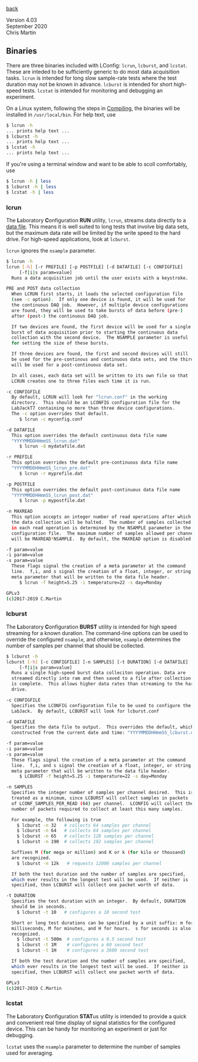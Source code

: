 [back](documentation.md)

Version 4.03<br>
September 2020<br>
Chris Martin<br>

## Binaries

There are three binaries included with LConfig: `lcrun`, `lcburst`, and `lcstat`.  These are inteded to be sufficiently generic to do most data acquisition tasks.  `lcrun` is intended for long slow sample-rate tests where the test duration may not be known in advance.  `lcburst` is intended for short high-speed tests.  `lcstat` is intended for monitoring and debugging an experiment.

On a Linux system, following the steps in [Compiling](compiling.bin), the binaries will be installed in `/usr/local/bin`.  For help text, use

```bash
$ lcrun -h
... prints help text ...
$ lcburst -h
... prints help text ...
$ lcstat -h
... prints help text ...
```
If you're using a terminal window and want to be able to scoll comfortably, use
```bash
$ lcrun -h | less
$ lcburst -h | less
$ lcstat -h | less
```

### lcrun

The **L**aboratory **C**onfiguration **RUN** utility, `lcrun`, streams data directly to a [data file](data.md).  This means it is well suited to long tests that involve big data sets, but the maximum data rate will be limited by the write speed to the hard drive.  For high-speed applications, look at `lcburst`.

`lcrun` ignores the `nsample` parameter.

```bash
$ lcrun -h
lcrun [-h] [-r PREFILE] [-p POSTFILE] [-d DATAFILE] [-c CONFIGFILE] 
     [-f|i|s param=value]
  Runs a data acquisition job until the user exists with a keystroke.

PRE and POST data collection
  When LCRUN first starts, it loads the selected configuration file
  (see -c option).  If only one device is found, it will be used for
  the continuous DAQ job.  However, if multiple device configurations
  are found, they will be used to take bursts of data before (pre-)
  after (post-) the continuous DAQ job.

  If two devices are found, the first device will be used for a single
  burst of data acquisition prior to starting the continuous data 
  collection with the second device.  The NSAMPLE parameter is useful
  for setting the size of these bursts.

  If three devices are found, the first and second devices will still
  be used for the pre-continous and continuous data sets, and the third
  will be used for a post-continuous data set.

  In all cases, each data set will be written to its own file so that
  LCRUN creates one to three files each time it is run.

-c CONFIGFILE
  By default, LCRUN will look for "lcrun.conf" in the working
  directory.  This should be an LCONFIG configuration file for the
  LabJackT7 containing no more than three device configurations.
  The -c option overrides that default.
     $ lcrun -c myconfig.conf

-d DATAFILE
  This option overrides the default continuous data file name
  "YYYYMMDDHHmmSS_lcrun.dat"
     $ lcrun -d mydatafile.dat

-r PREFILE
  This option overrides the default pre-continuous data file name
  "YYYYMMDDHHmmSS_lcrun_pre.dat"
     $ lcrun -r myprefile.dat

-p POSTFILE
  This option overrides the default post-continuous data file name
  "YYYYMMDDHHmmSS_lcrun_post.dat"
     $ lcrun -p mypostfile.dat

-n MAXREAD
  This option accepts an integer number of read operations after which
  the data collection will be halted.  The number of samples collected
  in each read operation is determined by the NSAMPLE parameter in the
  configuration file.  The maximum number of samples allowed per channel
  will be MAXREAD*NSAMPLE.  By default, the MAXREAD option is disabled.

-f param=value
-i param=value
-s param=value
  These flags signal the creation of a meta parameter at the command
  line.  f,i, and s signal the creation of a float, integer, or string
  meta parameter that will be written to the data file header.
     $ lcrun -f height=5.25 -i temperature=22 -s day=Monday

GPLv3
(c)2017-2019 C.Martin
```

### lcburst

The **L**aboratory **C**onfiguration **BURST** utility is intended for high speed streaming for a known duration.  The command-line options can be used to override the configured `nsample`, and otherwise, `nsample` determines the number of samples per channel that should be collected.

```bash
$ lcburst -h
lcburst [-h] [-c CONFIGFILE] [-n SAMPLES] [-t DURATION] [-d DATAFILE]
     [-f|i|s param=value]
  Runs a single high-speed burst data colleciton operation. Data are
  streamed directly into ram and then saved to a file after collection
  is complete.  This allows higher data rates than streaming to the hard
  drive.

-c CONFIGFILE
  Specifies the LCONFIG configuration file to be used to configure the
  LabJack.  By default, LCBURST will look for lcburst.conf

-d DATAFILE
  Specifies the data file to output.  This overrides the default, which is
  constructed from the current date and time: "YYYYMMDDHHmmSS_lcburst.dat"

-f param=value
-i param=value
-s param=value
  These flags signal the creation of a meta parameter at the command
  line.  f,i, and s signal the creation of a float, integer, or string
  meta parameter that will be written to the data file header.
     $ LCBURST -f height=5.25 -i temperature=22 -s day=Monday

-n SAMPLES
  Specifies the integer number of samples per channel desired.  This is
  treated as a minimum, since LCBURST will collect samples in packets
  of LCONF_SAMPLES_PER_READ (64) per channel.  LCONFIG will collect the
  number of packets required to collect at least this many samples.

  For example, the following is true
    $ lcburst -n 32   # collects 64 samples per channel
    $ lcburst -n 64   # collects 64 samples per channel
    $ lcburst -n 65   # collects 128 samples per channel
    $ lcburst -n 190  # collects 192 samples per channel

  Suffixes M (for mega or million) and K or k (for kilo or thousand)
  are recognized.
    $ lcburst -n 12k   # requests 12000 samples per channel

  If both the test duration and the number of samples are specified,
  which ever results in the longest test will be used.  If neither is
  specified, then LCBURST will collect one packet worth of data.

-t DURATION
  Specifies the test duration with an integer.  By default, DURATION
  should be in seconds.
    $ lcburst -t 10   # configures a 10 second test

  Short or long test durations can be specified by a unit suffix: m for
  milliseconds, M for minutes, and H for hours.  s for seconds is also
  recognized.
    $ lcburst -t 500m  # configures a 0.5 second test
    $ lcburst -t 1M    # configures a 60 second test
    $ lcburst -t 1H    # configures a 3600 second test

  If both the test duration and the number of samples are specified,
  which ever results in the longest test will be used.  If neither is
  specified, then LCBURST will collect one packet worth of data.

GPLv3
(c)2017-2019 C.Martin
```

### lcstat

The **L**aboratory **C**onfiguration **STAT**us utility is intended to provide a quick and convenient real time display of signal statistics for the configured device.  This can be handy for monitoring an experiment or just for debugging.

`lcstat` uses the `nsample` parameter to determine the number of samples used for averaging.